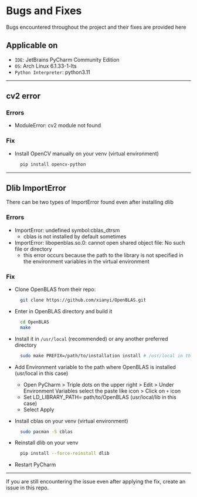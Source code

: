 # Bugs and Fixes

Bugs encountered throughout the project and their fixes are provided here

## Applicable on

- `IDE`: JetBrains PyCharm Community Edition
- `OS`: Arch Linux 6.1.33-1-lts
- `Python Interpreter`: python3.11

---

## cv2 error

### Errors

- ModuleError: cv2 module not found

### Fix

- Install OpenCV manually on your venv (virtual environment)

  ```bash
    pip install opencv-python
  ```

---

## Dlib ImportError

There can be two types of ImportError found even after installing dlib

### Errors

- ImportError: undefined symbol:cblas_dtrsm
  - cblas is not installed by default sometimes
- ImportError: libopenblas.so.0:  cannot open shared object file: No such file or directory
  - this error occurs because the path to the library is not specified in the environment variables in the virtual environment

### Fix

- Clone OpenBLAS from their repo:

  ```bash
    git clone https://github.com/xianyi/OpenBLAS.git
  ```

- Enter in OpenBLAS directory and build it

  ```bash
    cd OpenBLAS
    make
  ```

- Install it in `/usr/local` (recommended) or any another preferred directory

  ```bash
    sudo make PREFIX=/path/to/installation install # /usr/local in this case
  ```

- Add Environment variable to the path where OpenBLAS is installed (usr/local in this case)
  - Open PyCharm > Triple dots on the upper right > Edit > Under Environment Variables select the paste like icon > Click on `+` icon
  - Set LD_LIBRARY_PATH= path/to/OpenBLAS (usr/local/lib in this case)
  - Select Apply
- Install cblas on your venv (virtual environment)

  ```bash
    sudo pacman -S cblas
  ```

- Reinstall dlib on your venv

  ```bash
    pip install --force-reinstall dlib
  ```

- Restart PyCharm

---

If you are still encountering the issue even after applying the fix, create an issue in this repo.
